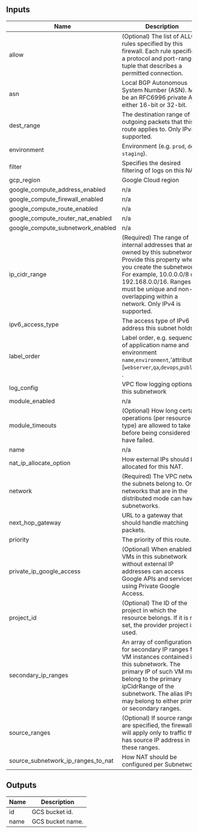 ## Inputs

| Name | Description | Type | Default | Required |
|------|-------------|------|---------|:--------:|
| allow | (Optional) The list of ALLOW rules specified by this firewall. Each rule specifies a protocol and port-range tuple that describes a permitted connection. | `list(any)` | `[]` | no |
| asn | Local BGP Autonomous System Number (ASN). Must be an RFC6996 private ASN, either 16-bit or 32-bit. | `number` | `64514` | no |
| dest\_range | The destination range of outgoing packets that this route applies to. Only IPv4 is supported. | `string` | `"0.0.0.0/0"` | no |
| environment | Environment (e.g. `prod`, `dev`, `staging`). | `string` | `""` | no |
| filter | Specifies the desired filtering of logs on this NAT. | `string` | `""` | no |
| gcp\_region | Google Cloud region | `string` | `"europe-west3"` | no |
| google\_compute\_address\_enabled | n/a | `bool` | `true` | no |
| google\_compute\_firewall\_enabled | n/a | `bool` | `true` | no |
| google\_compute\_route\_enabled | n/a | `bool` | `true` | no |
| google\_compute\_router\_nat\_enabled | n/a | `bool` | `true` | no |
| google\_compute\_subnetwork\_enabled | n/a | `bool` | `true` | no |
| ip\_cidr\_range | (Required) The range of internal addresses that are owned by this subnetwork. Provide this property when you create the subnetwork. For example, 10.0.0.0/8 or 192.168.0.0/16. Ranges must be unique and non-overlapping within a network. Only IPv4 is supported. | `string` | `"10.10.0.0/24"` | no |
| ipv6\_access\_type | The access type of IPv6 address this subnet holds. | `string` | `""` | no |
| label\_order | Label order, e.g. sequence of application name and environment `name`,`environment`,'attribute' [`webserver`,`qa`,`devops`,`public`,] . | `list(any)` | `[]` | no |
| log\_config | VPC flow logging options for this subnetwork | `map(any)` | `null` | no |
| module\_enabled | n/a | `bool` | `true` | no |
| module\_timeouts | (Optional) How long certain operations (per resource type) are allowed to take before being considered to have failed. | `any` | `{}` | no |
| name | n/a | `string` | `""` | no |
| nat\_ip\_allocate\_option | How external IPs should be allocated for this NAT. | `string` | `"MANUAL_ONLY"` | no |
| network | (Required) The VPC network the subnets belong to. Only networks that are in the distributed mode can have subnetworks. | `string` | `""` | no |
| next\_hop\_gateway | URL to a gateway that should handle matching packets. | `string` | `""` | no |
| priority | The priority of this route. | `number` | `1000` | no |
| private\_ip\_google\_access | (Optional) When enabled, VMs in this subnetwork without external IP addresses can access Google APIs and services by using Private Google Access. | `bool` | `true` | no |
| project\_id | (Optional) The ID of the project in which the resource belongs. If it is not set, the provider project is used. | `string` | `""` | no |
| secondary\_ip\_ranges | An array of configurations for secondary IP ranges for VM instances contained in this subnetwork. The primary IP of such VM must belong to the primary ipCidrRange of the subnetwork. The alias IPs may belong to either primary or secondary ranges. | `any` | `[]` | no |
| source\_ranges | (Optional) If source ranges are specified, the firewall will apply only to traffic that has source IP address in these ranges. | `any` | `[]` | no |
| source\_subnetwork\_ip\_ranges\_to\_nat | How NAT should be configured per Subnetwork. | `string` | `""` | no |

## Outputs

| Name | Description |
|------|-------------|
| id | GCS bucket id. |
| name | GCS bucket name. |

